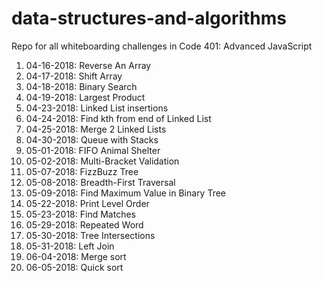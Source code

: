 # data-structures-and-algorithms
Repo for all whiteboarding challenges in Code 401: Advanced JavaScript

1. 04-16-2018: Reverse An Array
2. 04-17-2018: Shift Array
3. 04-18-2018: Binary Search
4. 04-19-2018: Largest Product
5. 04-23-2018: Linked List insertions
6. 04-24-2018: Find kth from end of Linked List
7. 04-25-2018: Merge 2 Linked Lists
8. 04-30-2018: Queue with Stacks
9. 05-01-2018: FIFO Animal Shelter
10. 05-02-2018: Multi-Bracket Validation
11. 05-07-2018: FizzBuzz Tree
12. 05-08-2018: Breadth-First Traversal
13. 05-09-2018: Find Maximum Value in Binary Tree
14. 05-22-2018: Print Level Order
15. 05-23-2018: Find Matches
16. 05-29-2018: Repeated Word
17. 05-30-2018: Tree Intersections
18. 05-31-2018: Left Join
19. 06-04-2018: Merge sort
20. 06-05-2018: Quick sort
